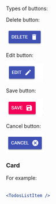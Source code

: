 Types of buttons:

Delete button:

<img src="./public/delete.png"/>


Edit button:

<img src="./public/edit.png"/>


Save button:

<img src="./public/save.png"/>


Cancel button:

<img src="./public/cancel.png"/>


### Card

For example:

```jsx

<TodosListItem />

```

###
